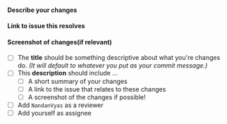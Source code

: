 #### Describe your changes

#### Link to issue this resolves

#### Screenshot of changes(if relevant)

<!--- Complete this checklist before opening this PR!  -->

- [ ] The **title** should be something descriptive about what you're changes do. _(It will default to whatever you put as your commit message.)_
- [ ] This **description** should include ...
  - [ ] A short summary of your changes
  - [ ] A link to the issue that relates to these changes
  - [ ] A screenshot of the changes if possible!
- [ ] Add `NandanVyas` as a reviewer
- [ ] Add yourself as assignee
